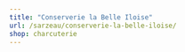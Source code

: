 ```yaml
---
title: "Conserverie la Belle Iloise"
url: /sarzeau/conserverie-la-belle-iloise/
shop: charcuterie
---
```

